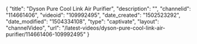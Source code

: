 {
    "title": "Dyson Pure Cool Link Air Purifier",
    "description": "",
    "channelid": "114661406",
    "videoid": "109992495",
    "date_created": "1502523292",
    "date_modified": "1504334108",
    "type": "captivate",
    "layout": "channelVideo",
    "url": "\/latest-videos\/dyson-pure-cool-link-air-purifier\/114661406-109992495"
}